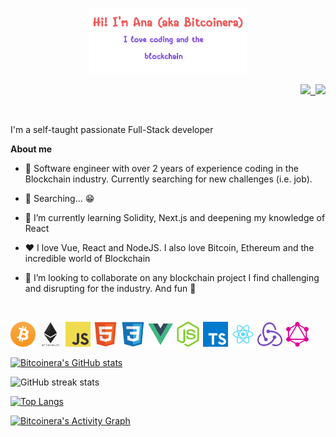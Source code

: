 <p align="center"><a href="https://Bitcoinera.github.io"><img width="50%" src="./assets/gh-readme-header.png" /></a></p>

<p align="right">
    <kbd>
        <a href="https://www.twitter.com/Bitcoin3ra">
            <img src="https://img.shields.io/badge/Twitter-1DA1F2?style=for-the-badge&logo=twitter&logoColor=white" />
        </a>
    </kbd>
    <kbd>
        <a href="mailto:satoshinakamoto@gmail.com">
            <img src="https://img.shields.io/badge/Gmail-D14836?style=for-the-badge&logo=gmail&logoColor=white&link=mailto:satoshinakamoto@gmail.com" />
        </a>
    </kbd>
</p>

<br />

I'm a self-taught passionate Full-Stack developer

**About me**

- 👩 Software engineer with over 2 years of experience coding in the Blockchain industry. Currently searching for new challenges (i.e. job).

- 💼 Searching... 😁

- 🌱 I’m currently learning Solidity, Next.js and deepening my knowledge of React

- ❤ I love Vue, React and NodeJS. I also love Bitcoin, Ethereum and the incredible world of Blockchain

- 👯 I’m looking to collaborate on any blockchain project I find challenging and disrupting for the industry. And fun 🙌

<br />

<code><img height="40" src="https://raw.githubusercontent.com/github/explore/80688e429a7d4ef2fca1e82350fe8e3517d3494d/topics/bitcoin/bitcoin.png"></code>
<code><img height="40" src="https://raw.githubusercontent.com/github/explore/80688e429a7d4ef2fca1e82350fe8e3517d3494d/topics/ethereum/ethereum.png"></code>
<code><img height="40" src="https://raw.githubusercontent.com/github/explore/80688e429a7d4ef2fca1e82350fe8e3517d3494d/topics/javascript/javascript.png"></code>
<code><img height="40" src="https://raw.githubusercontent.com/devicons/devicon/2ae2a900d2f041da66e950e4d48052658d850630/icons/html5/html5-original.svg"></code>
<code><img height="40" src="https://raw.githubusercontent.com/devicons/devicon/2ae2a900d2f041da66e950e4d48052658d850630/icons/css3/css3-original.svg"></code>
<code><img height="40" src="https://raw.githubusercontent.com/github/explore/80688e429a7d4ef2fca1e82350fe8e3517d3494d/topics/vue/vue.png"></code>
<code><img height="40" src="https://raw.githubusercontent.com/devicons/devicon/2ae2a900d2f041da66e950e4d48052658d850630/icons/nodejs/nodejs-original.svg"></code> 
<code><img height="40" src="https://raw.githubusercontent.com/github/explore/80688e429a7d4ef2fca1e82350fe8e3517d3494d/topics/typescript/typescript.png"></code>
<code><img height="40" src="https://raw.githubusercontent.com/github/explore/80688e429a7d4ef2fca1e82350fe8e3517d3494d/topics/react/react.png"></code>
<code><img height="40" src="https://raw.githubusercontent.com/devicons/devicon/2ae2a900d2f041da66e950e4d48052658d850630/icons/redux/redux-original.svg"></code>
<code><img height="40" src="https://raw.githubusercontent.com/github/explore/5c058a388828bb5fde0bcafd4bc867b5bb3f26f3/topics/graphql/graphql.png"></code>

[![Bitcoinera's GitHub stats](https://github-readme-stats.vercel.app/api?username=Bitcoinera&show_icons=true&theme=tokyonight)](https://github.com/Bitcoinera)

![GitHub streak stats](https://github-readme-streak-stats.herokuapp.com/?user=Bitcoinera&theme=algolia)  

[![Top Langs](https://github-readme-stats.vercel.app/api/top-langs/?username=Bitcoinera&langs_count=7&show_icons=true&theme=tokyonight)](https://github.com/Bitcoinera)

<a href="https://github.com/Bitcoinera"><img alt="Bitcoinera's Activity Graph" src="https://activity-graph.herokuapp.com/graph?username=Bitcoinera&custom_title=Recent%20Activity&theme=react-dark" /></a>
